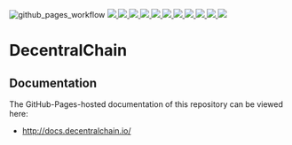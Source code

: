 ![github_pages_workflow](https://github.com/Decentral-America/docs/actions/workflows/github_pages_workflow.yml/badge.svg)
<a href="https://gitlocalize.com/repo/8397/whole_project?utm_source=badge"> <img src="https://gitlocalize.com/repo/8397/whole_project/badge.svg" /> </a>
<a href="https://gitlocalize.com/repo/8397/ar?utm_source=badge"> <img src="https://gitlocalize.com/repo/8397/ar/badge.svg" /> </a>
<a href="https://gitlocalize.com/repo/8397/bn?utm_source=badge"> <img src="https://gitlocalize.com/repo/8397/bn/badge.svg" /> </a>
<a href="https://gitlocalize.com/repo/8397/de?utm_source=badge"> <img src="https://gitlocalize.com/repo/8397/de/badge.svg" /> </a>
<a href="https://gitlocalize.com/repo/8397/es?utm_source=badge"> <img src="https://gitlocalize.com/repo/8397/es/badge.svg" /> </a>
<a href="https://gitlocalize.com/repo/8397/fr?utm_source=badge"> <img src="https://gitlocalize.com/repo/8397/fr/badge.svg" /> </a>
<a href="https://gitlocalize.com/repo/8397/hi?utm_source=badge"> <img src="https://gitlocalize.com/repo/8397/hi/badge.svg" /> </a>
<a href="https://gitlocalize.com/repo/8397/ja?utm_source=badge"> <img src="https://gitlocalize.com/repo/8397/ja/badge.svg" /> </a>
<a href="https://gitlocalize.com/repo/8397/pt?utm_source=badge"> <img src="https://gitlocalize.com/repo/8397/pt/badge.svg" /> </a>
<a href="https://gitlocalize.com/repo/8397/ru?utm_source=badge"> <img src="https://gitlocalize.com/repo/8397/ru/badge.svg" /> </a>
<a href="https://gitlocalize.com/repo/8397/zh?utm_source=badge"> <img src="https://gitlocalize.com/repo/8397/zh/badge.svg" /> </a>

# DecentralChain

## Documentation

The GitHub-Pages-hosted documentation of this repository can be viewed here:

 * http://docs.decentralchain.io/
